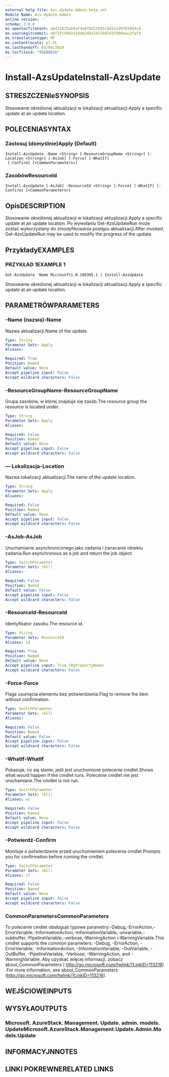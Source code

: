 ```yaml
---
external help file: Azs.Update.Admin-help.xml
Module Name: Azs.Update.Admin
online version: ''
schema: 2.0.0
ms.openlocfilehash: ab432625ab6af4a8fbd23895cb82e1d9f83954c8
ms.sourcegitcommit: a6f2fc500242de6248224278d743fd09aac2fafd
ms.translationtype: MT
ms.contentlocale: pl-PL
ms.lasthandoff: 03/04/2020
ms.locfileid: "93888826"
---
```

# <span data-ttu-id="44c48-101">Install-AzsUpdate</span><span class="sxs-lookup"><span data-stu-id="44c48-101">Install-AzsUpdate</span></span>

## <span data-ttu-id="44c48-102">STRESZCZENIe</span><span class="sxs-lookup"><span data-stu-id="44c48-102">SYNOPSIS</span></span>
<span data-ttu-id="44c48-103">Stosowanie określonej aktualizacji w lokalizacji aktualizacji.</span><span class="sxs-lookup"><span data-stu-id="44c48-103">Apply a specific update at an update location.</span></span>

## <span data-ttu-id="44c48-104">POLECENIA</span><span class="sxs-lookup"><span data-stu-id="44c48-104">SYNTAX</span></span>

### <span data-ttu-id="44c48-105">Zastosuj (domyślnie)</span><span class="sxs-lookup"><span data-stu-id="44c48-105">Apply (Default)</span></span>
```
Install-AzsUpdate -Name <String> [-ResourceGroupName <String>] [-Location <String>] [-AsJob] [-Force] [-WhatIf]
 [-Confirm] [<CommonParameters>]
```

### <span data-ttu-id="44c48-106">Zasobów</span><span class="sxs-lookup"><span data-stu-id="44c48-106">ResourceId</span></span>
```
Install-AzsUpdate [-AsJob] -ResourceId <String> [-Force] [-WhatIf] [-Confirm] [<CommonParameters>]
```

## <span data-ttu-id="44c48-107">Opis</span><span class="sxs-lookup"><span data-stu-id="44c48-107">DESCRIPTION</span></span>
<span data-ttu-id="44c48-108">Stosowanie określonej aktualizacji w lokalizacji aktualizacji.</span><span class="sxs-lookup"><span data-stu-id="44c48-108">Apply a specific update at an update location.</span></span> <span data-ttu-id="44c48-109">Po wywołaniu Get-AzsUpdateRun może zostać wykorzystany do zmodyfikowania postępu aktualizacji.</span><span class="sxs-lookup"><span data-stu-id="44c48-109">After invoked, Get-AzsUpdateRun may be used to modify the progress of the update.</span></span>

## <span data-ttu-id="44c48-110">Przykłady</span><span class="sxs-lookup"><span data-stu-id="44c48-110">EXAMPLES</span></span>

### <span data-ttu-id="44c48-111">PRZYKŁAD 1</span><span class="sxs-lookup"><span data-stu-id="44c48-111">EXAMPLE 1</span></span>
```
Get-AzsUpdate -Name Microsoft1.0.180305.1 | Install-AzsUpdate
```

<span data-ttu-id="44c48-112">Stosowanie określonej aktualizacji w lokalizacji aktualizacji.</span><span class="sxs-lookup"><span data-stu-id="44c48-112">Apply a specific update at an update location.</span></span>

## <span data-ttu-id="44c48-113">PARAMETRÓW</span><span class="sxs-lookup"><span data-stu-id="44c48-113">PARAMETERS</span></span>

### <span data-ttu-id="44c48-114">-Name (nazwa)</span><span class="sxs-lookup"><span data-stu-id="44c48-114">-Name</span></span>
<span data-ttu-id="44c48-115">Nazwa aktualizacji.</span><span class="sxs-lookup"><span data-stu-id="44c48-115">Name of the update.</span></span>

```yaml
Type: String
Parameter Sets: Apply
Aliases:

Required: True
Position: Named
Default value: None
Accept pipeline input: False
Accept wildcard characters: False
```

### <span data-ttu-id="44c48-116">-ResourceGroupName</span><span class="sxs-lookup"><span data-stu-id="44c48-116">-ResourceGroupName</span></span>
<span data-ttu-id="44c48-117">Grupa zasobów, w której znajduje się zasób.</span><span class="sxs-lookup"><span data-stu-id="44c48-117">The resource group the resource is located under.</span></span>

```yaml
Type: String
Parameter Sets: Apply
Aliases:

Required: False
Position: Named
Default value: None
Accept pipeline input: False
Accept wildcard characters: False
```

### <span data-ttu-id="44c48-118">— Lokalizacja</span><span class="sxs-lookup"><span data-stu-id="44c48-118">-Location</span></span>
<span data-ttu-id="44c48-119">Nazwa lokalizacji aktualizacji.</span><span class="sxs-lookup"><span data-stu-id="44c48-119">The name of the update location.</span></span>

```yaml
Type: String
Parameter Sets: Apply
Aliases:

Required: False
Position: Named
Default value: None
Accept pipeline input: False
Accept wildcard characters: False
```

### <span data-ttu-id="44c48-120">-AsJob</span><span class="sxs-lookup"><span data-stu-id="44c48-120">-AsJob</span></span>
<span data-ttu-id="44c48-121">Uruchamianie asynchronicznego jako zadania i zwracanie obiektu zadania.</span><span class="sxs-lookup"><span data-stu-id="44c48-121">Run asynchronous as a job and return the job object.</span></span>

```yaml
Type: SwitchParameter
Parameter Sets: (All)
Aliases:

Required: False
Position: Named
Default value: False
Accept pipeline input: False
Accept wildcard characters: False
```

### <span data-ttu-id="44c48-122">-ResourceId</span><span class="sxs-lookup"><span data-stu-id="44c48-122">-ResourceId</span></span>
<span data-ttu-id="44c48-123">Identyfikator zasobu.</span><span class="sxs-lookup"><span data-stu-id="44c48-123">The resource id.</span></span>

```yaml
Type: String
Parameter Sets: ResourceId
Aliases: id

Required: True
Position: Named
Default value: None
Accept pipeline input: True (ByPropertyName)
Accept wildcard characters: False
```

### <span data-ttu-id="44c48-124">-Force</span><span class="sxs-lookup"><span data-stu-id="44c48-124">-Force</span></span>
<span data-ttu-id="44c48-125">Flaga usunięcia elementu bez potwierdzenia.</span><span class="sxs-lookup"><span data-stu-id="44c48-125">Flag to remove the item without confirmation.</span></span>

```yaml
Type: SwitchParameter
Parameter Sets: (All)
Aliases:

Required: False
Position: Named
Default value: False
Accept pipeline input: False
Accept wildcard characters: False
```

### <span data-ttu-id="44c48-126">-WhatIf</span><span class="sxs-lookup"><span data-stu-id="44c48-126">-WhatIf</span></span>
<span data-ttu-id="44c48-127">Pokazuje, co się stanie, jeśli jest uruchomione polecenie cmdlet.</span><span class="sxs-lookup"><span data-stu-id="44c48-127">Shows what would happen if the cmdlet runs.</span></span>
<span data-ttu-id="44c48-128">Polecenie cmdlet nie jest uruchamiane.</span><span class="sxs-lookup"><span data-stu-id="44c48-128">The cmdlet is not run.</span></span>

```yaml
Type: SwitchParameter
Parameter Sets: (All)
Aliases: wi

Required: False
Position: Named
Default value: None
Accept pipeline input: False
Accept wildcard characters: False
```

### <span data-ttu-id="44c48-129">-Potwierdź</span><span class="sxs-lookup"><span data-stu-id="44c48-129">-Confirm</span></span>
<span data-ttu-id="44c48-130">Monituje o potwierdzenie przed uruchomieniem polecenia cmdlet.</span><span class="sxs-lookup"><span data-stu-id="44c48-130">Prompts you for confirmation before running the cmdlet.</span></span>

```yaml
Type: SwitchParameter
Parameter Sets: (All)
Aliases: cf

Required: False
Position: Named
Default value: None
Accept pipeline input: False
Accept wildcard characters: False
```

### <span data-ttu-id="44c48-131">CommonParameters</span><span class="sxs-lookup"><span data-stu-id="44c48-131">CommonParameters</span></span>
<span data-ttu-id="44c48-132">To polecenie cmdlet obsługuje typowe parametry:-Debug,-ErrorAction,-ErrorVariable,-InformationAction,-InformationVariable,-unvariable,-subbuffer,-PipelineVariable,-verbose,-WarningAction i-WarningVariable.</span><span class="sxs-lookup"><span data-stu-id="44c48-132">This cmdlet supports the common parameters: -Debug, -ErrorAction, -ErrorVariable, -InformationAction, -InformationVariable, -OutVariable, -OutBuffer, -PipelineVariable, -Verbose, -WarningAction, and -WarningVariable.</span></span> <span data-ttu-id="44c48-133">Aby uzyskać więcej informacji, zobacz about_CommonParameters ( http://go.microsoft.com/fwlink/?LinkID=113216) .</span><span class="sxs-lookup"><span data-stu-id="44c48-133">For more information, see about_CommonParameters (http://go.microsoft.com/fwlink/?LinkID=113216).</span></span>

## <span data-ttu-id="44c48-134">WEJŚCIOWE</span><span class="sxs-lookup"><span data-stu-id="44c48-134">INPUTS</span></span>

## <span data-ttu-id="44c48-135">WYSYŁA</span><span class="sxs-lookup"><span data-stu-id="44c48-135">OUTPUTS</span></span>

### <span data-ttu-id="44c48-136">Microsoft. AzureStack. Management. Update. admin. models. Update</span><span class="sxs-lookup"><span data-stu-id="44c48-136">Microsoft.AzureStack.Management.Update.Admin.Models.Update</span></span>

## <span data-ttu-id="44c48-137">INFORMACYJN</span><span class="sxs-lookup"><span data-stu-id="44c48-137">NOTES</span></span>

## <span data-ttu-id="44c48-138">LINKI POKREWNE</span><span class="sxs-lookup"><span data-stu-id="44c48-138">RELATED LINKS</span></span>
